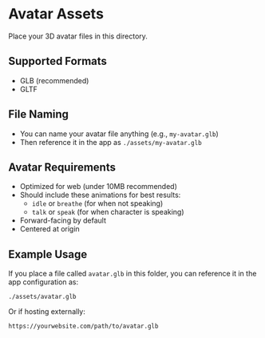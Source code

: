 # Avatar Assets

Place your 3D avatar files in this directory.

## Supported Formats
- GLB (recommended)
- GLTF

## File Naming
- You can name your avatar file anything (e.g., `my-avatar.glb`)
- Then reference it in the app as `./assets/my-avatar.glb`

## Avatar Requirements
- Optimized for web (under 10MB recommended)
- Should include these animations for best results:
  - `idle` or `breathe` (for when not speaking)
  - `talk` or `speak` (for when character is speaking)
- Forward-facing by default
- Centered at origin

## Example Usage
If you place a file called `avatar.glb` in this folder, you can reference it in the app configuration as:
```
./assets/avatar.glb
```

Or if hosting externally:
```
https://yourwebsite.com/path/to/avatar.glb
``` 